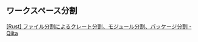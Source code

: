 ## ワークスペース分割

[[Rust] ファイル分割によるクレート分割、モジュール分割、パッケージ分割 - Qiita](https://qiita.com/kerupani129/items/bd41d8a07daa31256aab#4-%E3%83%AF%E3%83%BC%E3%82%AF%E3%82%B9%E3%83%9A%E3%83%BC%E3%82%B9)